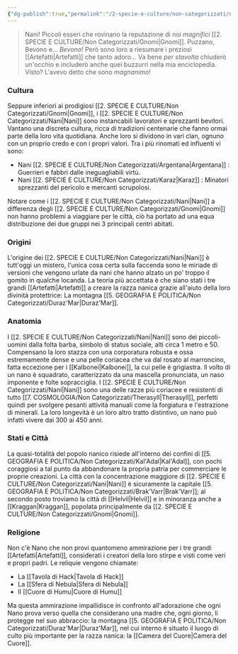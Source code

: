 ```yaml
---
{"dg-publish":true,"permalink":"/2-specie-e-culture/non-categorizzati/nani/"}
---
```



>Nani! Piccoli esseri che rovinano la reputazione di noi *magnifici* [[2. SPECIE E CULTURE/Non Categorizzati/Gnomi\|Gnomi]]. Puzzano, Bevono e... *Bevono*!
>Però sono loro a riesumare i preziosi [[Artefatti\|Artefatti]] che tanto adoro... Va bene *per stavolta* chiuderò un'occhio e includerò anche quei buzzurri nella mia enciclopedia. Visto? L'avevo detto che sono *magnanimo*! 

### Cultura

Seppure inferiori ai prodigiosi [[2. SPECIE E CULTURE/Non Categorizzati/Gnomi\|Gnomi]], i [[2. SPECIE E CULTURE/Non Categorizzati/Nani\|Nani]] sono instancabili lavoratori e sprezzanti bevitori. Vantano una discreta cultura, ricca di tradizioni centenarie che fanno ormai parte della loro vita quotidiana. Anche loro si dividono in vari clan, ognuno con un proprio credo e con i propri valori. Tra i più rinomati ed influenti vi sono: 

- Nani [[2. SPECIE E CULTURE/Non Categorizzati/Argentana\|Argentana]] : Guerrieri e fabbri dalle ineguagliabili virtù.
- Nani [[2. SPECIE E CULTURE/Non Categorizzati/Karaz\|Karaz]] : Minatori sprezzanti del pericolo e mercanti scrupolosi.

Notare come i [[2. SPECIE E CULTURE/Non Categorizzati/Nani\|Nani]] a differenza degli [[2. SPECIE E CULTURE/Non Categorizzati/Gnomi\|Gnomi]] non hanno problemi a viaggiare per le città, ciò ha portato ad una equa distribuzione dei due gruppi nei 3 principali centri abitati.

### Origini

L'origine dei [[2. SPECIE E CULTURE/Non Categorizzati/Nani\|Nani]] è tutt'oggi un mistero, l'unica cosa certa sulla faccenda sono le miriade di versioni che vengono urlate da nani che hanno alzato un po' troppo il gomito in qualche locanda. La teoria più accettata è che siano stati i tre grandi [[Artefatti\|Artefatti]] a creare la razza nanica grazie all'aiuto della loro divinità protettrice: La montagna [[5. GEOGRAFIA  E POLITICA/Non Categorizzati/Duraz'Mar\|Duraz'Mar]].

### Anatomia

I [[2. SPECIE E CULTURE/Non Categorizzati/Nani\|Nani]] sono dei piccoli-uomini dalla folta barba, simbolo di status sociale, alti circa 1 metro e 50. Compensano la loro stazza con una corporatura robusta e ossa estremamente dense e una pelle coriacea che va dal rosato al marroncino, fatta eccezione per i [[Kalbonei\|Kalbonei]], la cui pelle è grigiastra. Il volto di un nano è squadrato, caratterizzato da una mascella pronunciata, un naso imponente e folte sopracciglia. I [[2. SPECIE E CULTURE/Non Categorizzati/Nani\|Nani]] sono una delle razze più coriacee e resistenti di tutto [[7. COSMOLOGIA/Non Categorizzati/Therasyll\|Therasyll]], perfetti quindi per svolgere pesanti attività manuali come la forgiatura e l'estrazione di minerali. La loro longevità è un loro altro tratto distintivo, un nano può infatti vivere dai 300 ai 450 anni. 

### Stati e Città

La quasi-totalità del popolo nanico risiede all'interno dei confini di [[5. GEOGRAFIA  E POLITICA/Non Categorizzati/Kal'Adal\|Kal'Adal]], con pochi coraggiosi a tal punto da abbandonare la propria patria per commerciare le proprie creazioni. La città con la concentrazione maggiore di [[2. SPECIE E CULTURE/Non Categorizzati/Nani\|Nani]] è sicuramente la capitale [[5. GEOGRAFIA  E POLITICA/Non Categorizzati/Brak'Varr\|Brak'Varr]]; al secondo posto troviamo la città di [[Helvil\|Helvil]] e in minoranza anche a [[Kraggan\|Kraggan]], popolata principalmente da [[2. SPECIE E CULTURE/Non Categorizzati/Gnomi\|Gnomi]]. 

### Religione

Non c'è Nano che non provi quantomeno ammirazione per i tre grandi [[Artefatti\|Artefatti]], considerati i creatori della loro stirpe e visti come veri e propri padri. Le reliquie vengono chiamate:

- La [[Tavola di Hack\|Tavola di Hack]]
- La [[Sfera di Nebula\|Sfera di Nebula]]
- Il [[Cuore di Humu\|Cuore di Humu]]

Ma questa ammirazione impallidisce in confronto all'adorazione che ogni Nano prova verso quella che considerano una madre che, ogni giorno, li protegge nel suo abbraccio: la montagna [[5. GEOGRAFIA  E POLITICA/Non Categorizzati/Duraz'Mar\|Duraz'Mar]], nel cui interno è situato il luogo di culto più importante per la razza nanica: la [[Camera del Cuore\|Camera del Cuore]].  